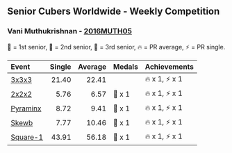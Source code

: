 ## Senior Cubers Worldwide - Weekly Competition
### Vani Muthukrishnan - [2016MUTH05](https://www.worldcubeassociation.org/persons/2016MUTH05)

🥇 = 1st senior, 🥈 = 2nd senior, 🥉 = 3rd senior, 🔥 = PR average, ⚡ = PR single.

| Event | Single | Average | Medals | Achievements|
| :-- | --: | --: | :-- | :-- |
| [3x3x3](vani_muthukrishnan/333.md) | 21.40 | 22.41 |  | <span style="white-space: nowrap">🔥 x 1, ⚡ x 1</span> |
| [2x2x2](vani_muthukrishnan/222.md) | 5.76 | 6.57 | <span style="white-space: nowrap">🥉 x 1</span> | <span style="white-space: nowrap">🔥 x 1, ⚡ x 1</span> |
| [Pyraminx](vani_muthukrishnan/pyram.md) | 8.72 | 9.41 | <span style="white-space: nowrap">🥈 x 1</span> | <span style="white-space: nowrap">🔥 x 1, ⚡ x 1</span> |
| [Skewb](vani_muthukrishnan/skewb.md) | 7.77 | 10.46 | <span style="white-space: nowrap">🥈 x 1</span> | <span style="white-space: nowrap">🔥 x 1, ⚡ x 1</span> |
| [<span style="white-space: nowrap">Square-1</span>](vani_muthukrishnan/sq1.md) | 43.91 | 56.18 | <span style="white-space: nowrap">🥉 x 1</span> | <span style="white-space: nowrap">🔥 x 1, ⚡ x 1</span> |

<!-- Global site tag (gtag.js) - Google Analytics -->
<script async src="https://www.googletagmanager.com/gtag/js?id=UA-86348435-3"></script>
<script>window.dataLayer = window.dataLayer || []; function gtag() {dataLayer.push(arguments);} gtag('js', new Date()); gtag('config', 'UA-86348435-3');</script>
